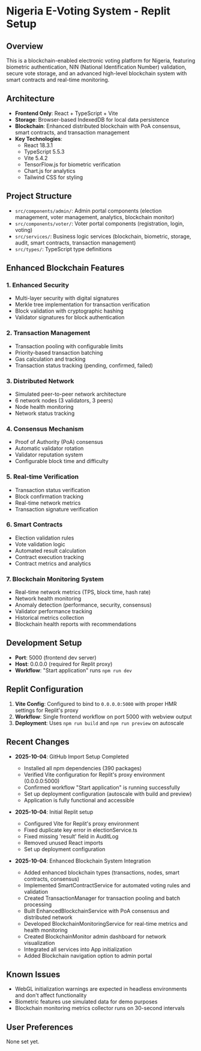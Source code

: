 # Nigeria E-Voting System - Replit Setup

## Overview
This is a blockchain-enabled electronic voting platform for Nigeria, featuring biometric authentication, NIN (National Identification Number) validation, secure vote storage, and an advanced high-level blockchain system with smart contracts and real-time monitoring.

## Architecture
- **Frontend Only**: React + TypeScript + Vite
- **Storage**: Browser-based IndexedDB for local data persistence
- **Blockchain**: Enhanced distributed blockchain with PoA consensus, smart contracts, and transaction management
- **Key Technologies**:
  - React 18.3.1
  - TypeScript 5.5.3
  - Vite 5.4.2
  - TensorFlow.js for biometric verification
  - Chart.js for analytics
  - Tailwind CSS for styling

## Project Structure
- `src/components/admin/`: Admin portal components (election management, voter management, analytics, blockchain monitor)
- `src/components/voter/`: Voter portal components (registration, login, voting)
- `src/services/`: Business logic services (blockchain, biometric, storage, audit, smart contracts, transaction management)
- `src/types/`: TypeScript type definitions

## Enhanced Blockchain Features
### 1. Enhanced Security
- Multi-layer security with digital signatures
- Merkle tree implementation for transaction verification
- Block validation with cryptographic hashing
- Validator signatures for block authentication

### 2. Transaction Management
- Transaction pooling with configurable limits
- Priority-based transaction batching
- Gas calculation and tracking
- Transaction status tracking (pending, confirmed, failed)

### 3. Distributed Network
- Simulated peer-to-peer network architecture
- 6 network nodes (3 validators, 3 peers)
- Node health monitoring
- Network status tracking

### 4. Consensus Mechanism
- Proof of Authority (PoA) consensus
- Automatic validator rotation
- Validator reputation system
- Configurable block time and difficulty

### 5. Real-time Verification
- Transaction status verification
- Block confirmation tracking
- Real-time network metrics
- Transaction signature verification

### 6. Smart Contracts
- Election validation rules
- Vote validation logic
- Automated result calculation
- Contract execution tracking
- Contract metrics and analytics

### 7. Blockchain Monitoring System
- Real-time network metrics (TPS, block time, hash rate)
- Network health monitoring
- Anomaly detection (performance, security, consensus)
- Validator performance tracking
- Historical metrics collection
- Blockchain health reports with recommendations

## Development Setup
- **Port**: 5000 (frontend dev server)
- **Host**: 0.0.0.0 (required for Replit proxy)
- **Workflow**: "Start application" runs `npm run dev`

## Replit Configuration
1. **Vite Config**: Configured to bind to `0.0.0.0:5000` with proper HMR settings for Replit's proxy
2. **Workflow**: Single frontend workflow on port 5000 with webview output
3. **Deployment**: Uses `npm run build` and `npm run preview` on autoscale

## Recent Changes
- **2025-10-04**: GitHub Import Setup Completed
  - Installed all npm dependencies (390 packages)
  - Verified Vite configuration for Replit's proxy environment (0.0.0.0:5000)
  - Confirmed workflow "Start application" is running successfully
  - Set up deployment configuration (autoscale with build and preview)
  - Application is fully functional and accessible

- **2025-10-04**: Initial Replit setup
  - Configured Vite for Replit's proxy environment
  - Fixed duplicate key error in electionService.ts
  - Fixed missing 'result' field in AuditLog
  - Removed unused React imports
  - Set up deployment configuration

- **2025-10-04**: Enhanced Blockchain System Integration
  - Added enhanced blockchain types (transactions, nodes, smart contracts, consensus)
  - Implemented SmartContractService for automated voting rules and validation
  - Created TransactionManager for transaction pooling and batch processing
  - Built EnhancedBlockchainService with PoA consensus and distributed network
  - Developed BlockchainMonitoringService for real-time metrics and health monitoring
  - Created BlockchainMonitor admin dashboard for network visualization
  - Integrated all services into App initialization
  - Added Blockchain navigation option to admin portal

## Known Issues
- WebGL initialization warnings are expected in headless environments and don't affect functionality
- Biometric features use simulated data for demo purposes
- Blockchain monitoring metrics collector runs on 30-second intervals

## User Preferences
None set yet.
